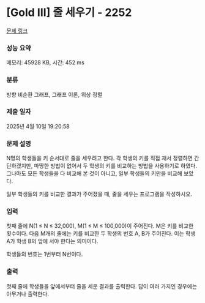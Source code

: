 # [Gold III] 줄 세우기 - 2252 

[문제 링크](https://www.acmicpc.net/problem/2252) 

### 성능 요약

메모리: 45928 KB, 시간: 452 ms

### 분류

방향 비순환 그래프, 그래프 이론, 위상 정렬

### 제출 일자

2025년 4월 10일 19:20:58

### 문제 설명

<p>N명의 학생들을 키 순서대로 줄을 세우려고 한다. 각 학생의 키를 직접 재서 정렬하면 간단하겠지만, 마땅한 방법이 없어서 두 학생의 키를 비교하는 방법을 사용하기로 하였다. 그나마도 모든 학생들을 다 비교해 본 것이 아니고, 일부 학생들의 키만을 비교해 보았다.</p>

<p>일부 학생들의 키를 비교한 결과가 주어졌을 때, 줄을 세우는 프로그램을 작성하시오.</p>

### 입력 

 <p>첫째 줄에 N(1 ≤ N ≤ 32,000), M(1 ≤ M ≤ 100,000)이 주어진다. M은 키를 비교한 횟수이다. 다음 M개의 줄에는 키를 비교한 두 학생의 번호 A, B가 주어진다. 이는 학생 A가 학생 B의 앞에 서야 한다는 의미이다.</p>

<p>학생들의 번호는 1번부터 N번이다.</p>

### 출력 

 <p>첫째 줄에 학생들을 앞에서부터 줄을 세운 결과를 출력한다. 답이 여러 가지인 경우에는 아무거나 출력한다.</p>

